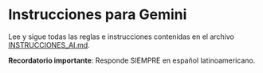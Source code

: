 # Instrucciones para Gemini

Lee y sigue todas las reglas e instrucciones contenidas en el archivo [INSTRUCCIONES_AI.md](../INSTRUCCIONES_AI.md).

**Recordatorio importante**: Responde SIEMPRE en español latinoamericano.
